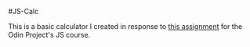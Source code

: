 #JS-Calc

This is a basic calculator I created in response to [this assignment](http://www.theodinproject.com/javascript-and-jquery/on-screen-calculator) for the Odin Project's JS course.
